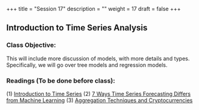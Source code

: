 +++
title = "Session 17"
description = ""
weight = 17
draft = false
+++

## Introduction to Time Series Analysis

### Class Objective:

This will include more discussion of models, with more details and types. Specifically, we will go over tree models and regression models.

### Readings (To be done before class):
(1) [Introduction to Time Series](https://www.youtube.com/watch?v=d4Sn6ny_5LI)
(2) [7 Ways Time Series Forecasting Differs from Machine Learning](https://www.datascience.com/blog/time-series-forecasting-machine-learning-differences)
(3) [Aggregation Techniques and Cryptocurrencies](https://medium.com/python-data/time-series-aggregation-techniques-with-python-a-look-at-major-cryptocurrencies-a9eb1dd49c1b)
